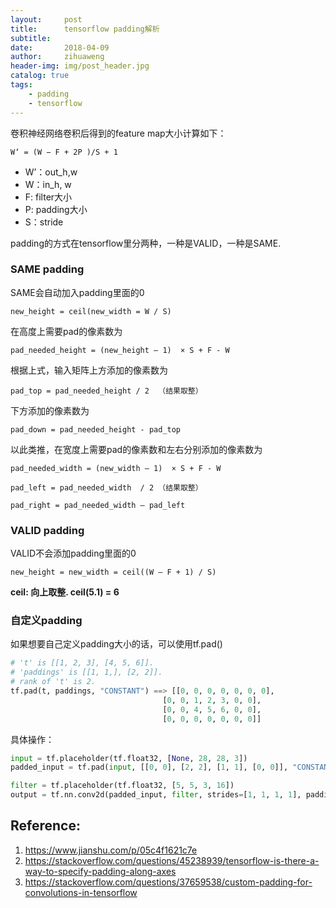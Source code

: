 ```yaml
---
layout:     post
title:      tensorflow padding解析
subtitle:   
date:       2018-04-09
author:     zihuaweng
header-img: img/post_header.jpg
catalog: true
tags:
    - padding
    - tensorflow
---
```


卷积神经网络卷积后得到的feature map大小计算如下：

    W‘ = (W − F + 2P )/S + 1
    
- W’：out_h,w
- W：in_h, w
- F: filter大小
- P: padding大小
- S：stride

padding的方式在tensorflow里分两种，一种是VALID，一种是SAME.

### SAME padding
SAME会自动加入padding里面的0
    
    new_height = ceil(new_width = W / S)

在高度上需要pad的像素数为

    pad_needed_height = (new_height – 1)  × S + F - W

根据上式，输入矩阵上方添加的像素数为

    pad_top = pad_needed_height / 2  （结果取整）

下方添加的像素数为

    pad_down = pad_needed_height - pad_top

以此类推，在宽度上需要pad的像素数和左右分别添加的像素数为

    pad_needed_width = (new_width – 1)  × S + F - W

    pad_left = pad_needed_width  / 2 （结果取整）
    
    pad_right = pad_needed_width – pad_left


### VALID padding
VALID不会添加padding里面的0

    new_height = new_width = ceil((W – F + 1) / S)

**ceil: 向上取整. ceil(5.1) = 6**

### 自定义padding
如果想要自己定义padding大小的话，可以使用tf.pad()

~~~python
# 't' is [[1, 2, 3], [4, 5, 6]].
# 'paddings' is [[1, 1,], [2, 2]].
# rank of 't' is 2.
tf.pad(t, paddings, "CONSTANT") ==> [[0, 0, 0, 0, 0, 0, 0],
                                  [0, 0, 1, 2, 3, 0, 0],
                                  [0, 0, 4, 5, 6, 0, 0],
                                  [0, 0, 0, 0, 0, 0, 0]]
~~~
具体操作：
~~~python
input = tf.placeholder(tf.float32, [None, 28, 28, 3])
padded_input = tf.pad(input, [[0, 0], [2, 2], [1, 1], [0, 0]], "CONSTANT")

filter = tf.placeholder(tf.float32, [5, 5, 3, 16])
output = tf.nn.conv2d(padded_input, filter, strides=[1, 1, 1, 1], padding="VALID")
~~~

## Reference:
1. https://www.jianshu.com/p/05c4f1621c7e
2. https://stackoverflow.com/questions/45238939/tensorflow-is-there-a-way-to-specify-padding-along-axes
3. https://stackoverflow.com/questions/37659538/custom-padding-for-convolutions-in-tensorflow
